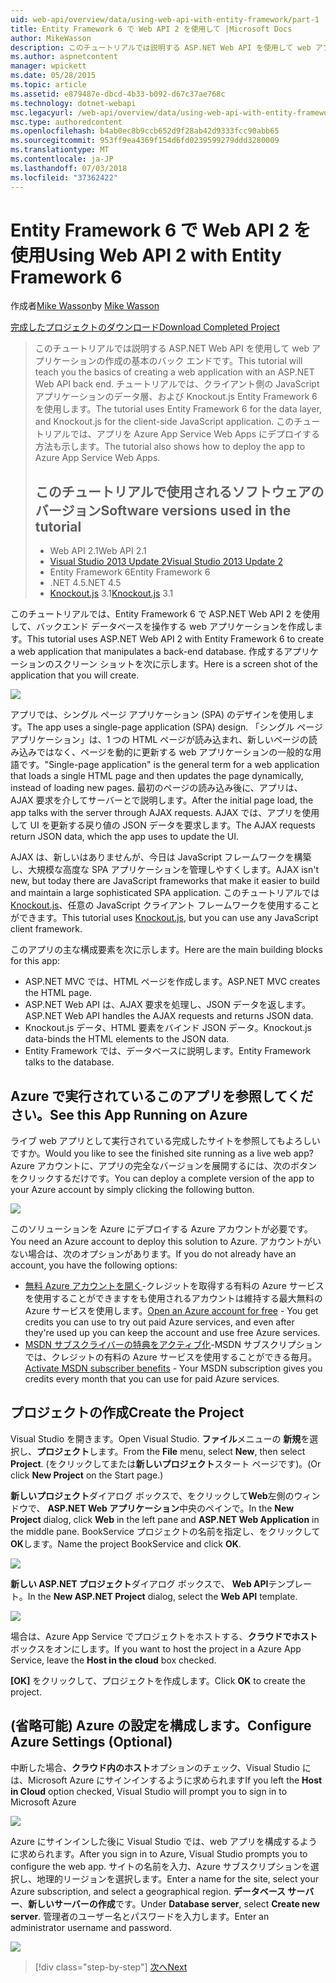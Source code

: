 ```yaml
---
uid: web-api/overview/data/using-web-api-with-entity-framework/part-1
title: Entity Framework 6 で Web API 2 を使用して |Microsoft Docs
author: MikeWasson
description: このチュートリアルでは説明する ASP.NET Web API を使用して web アプリケーションの作成の基本のバック エンドです。 チュートリアルでは、データ レイアウトの Entity Framework 6 を使用しています.
ms.author: aspnetcontent
manager: wpickett
ms.date: 05/28/2015
ms.topic: article
ms.assetid: e879487e-dbcd-4b33-b092-d67c37ae768c
ms.technology: dotnet-webapi
msc.legacyurl: /web-api/overview/data/using-web-api-with-entity-framework/part-1
msc.type: authoredcontent
ms.openlocfilehash: b4ab0ec8b9ccb652d9f28ab42d9333fcc90abb65
ms.sourcegitcommit: 953ff9ea4369f154d6fd0239599279ddd3280009
ms.translationtype: MT
ms.contentlocale: ja-JP
ms.lasthandoff: 07/03/2018
ms.locfileid: "37362422"
---
```

<a name="using-web-api-2-with-entity-framework-6"></a><span data-ttu-id="75c19-104">Entity Framework 6 で Web API 2 を使用</span><span class="sxs-lookup"><span data-stu-id="75c19-104">Using Web API 2 with Entity Framework 6</span></span>
====================
<span data-ttu-id="75c19-105">作成者[Mike Wasson](https://github.com/MikeWasson)</span><span class="sxs-lookup"><span data-stu-id="75c19-105">by [Mike Wasson](https://github.com/MikeWasson)</span></span>

[<span data-ttu-id="75c19-106">完成したプロジェクトのダウンロード</span><span class="sxs-lookup"><span data-stu-id="75c19-106">Download Completed Project</span></span>](https://github.com/MikeWasson/BookService)

> <span data-ttu-id="75c19-107">このチュートリアルでは説明する ASP.NET Web API を使用して web アプリケーションの作成の基本のバック エンドです。</span><span class="sxs-lookup"><span data-stu-id="75c19-107">This tutorial will teach you the basics of creating a web application with an ASP.NET Web API back end.</span></span> <span data-ttu-id="75c19-108">チュートリアルでは、クライアント側の JavaScript アプリケーションのデータ層、および Knockout.js Entity Framework 6 を使用します。</span><span class="sxs-lookup"><span data-stu-id="75c19-108">The tutorial uses Entity Framework 6 for the data layer, and Knockout.js for the client-side JavaScript application.</span></span> <span data-ttu-id="75c19-109">このチュートリアルでは、アプリを Azure App Service Web Apps にデプロイする方法も示します。</span><span class="sxs-lookup"><span data-stu-id="75c19-109">The tutorial also shows how to deploy the app to Azure App Service Web Apps.</span></span>
> 
> ## <a name="software-versions-used-in-the-tutorial"></a><span data-ttu-id="75c19-110">このチュートリアルで使用されるソフトウェアのバージョン</span><span class="sxs-lookup"><span data-stu-id="75c19-110">Software versions used in the tutorial</span></span>
> 
> 
> - <span data-ttu-id="75c19-111">Web API 2.1</span><span class="sxs-lookup"><span data-stu-id="75c19-111">Web API 2.1</span></span>
> - [<span data-ttu-id="75c19-112">Visual Studio 2013 Update 2</span><span class="sxs-lookup"><span data-stu-id="75c19-112">Visual Studio 2013 Update 2</span></span>](https://www.visualstudio.com/downloads/download-visual-studio-vs)
> - <span data-ttu-id="75c19-113">Entity Framework 6</span><span class="sxs-lookup"><span data-stu-id="75c19-113">Entity Framework 6</span></span>
> - <span data-ttu-id="75c19-114">.NET 4.5</span><span class="sxs-lookup"><span data-stu-id="75c19-114">.NET 4.5</span></span>
> - <span data-ttu-id="75c19-115">[Knockout.js](http://knockoutjs.com/) 3.1</span><span class="sxs-lookup"><span data-stu-id="75c19-115">[Knockout.js](http://knockoutjs.com/) 3.1</span></span>


<span data-ttu-id="75c19-116">このチュートリアルでは、Entity Framework 6 で ASP.NET Web API 2 を使用して、バックエンド データベースを操作する web アプリケーションを作成します。</span><span class="sxs-lookup"><span data-stu-id="75c19-116">This tutorial uses ASP.NET Web API 2 with Entity Framework 6 to create a web application that manipulates a back-end database.</span></span> <span data-ttu-id="75c19-117">作成するアプリケーションのスクリーン ショットを次に示します。</span><span class="sxs-lookup"><span data-stu-id="75c19-117">Here is a screen shot of the application that you will create.</span></span>

[![](part-1/_static/image2.png)](part-1/_static/image1.png)

<span data-ttu-id="75c19-118">アプリでは、シングル ページ アプリケーション (SPA) のデザインを使用します。</span><span class="sxs-lookup"><span data-stu-id="75c19-118">The app uses a single-page application (SPA) design.</span></span> <span data-ttu-id="75c19-119">「シングル ページ アプリケーション」は、1 つの HTML ページが読み込まれ、新しいページの読み込みではなく、ページを動的に更新する web アプリケーションの一般的な用語です。</span><span class="sxs-lookup"><span data-stu-id="75c19-119">"Single-page application" is the general term for a web application that loads a single HTML page and then updates the page dynamically, instead of loading new pages.</span></span> <span data-ttu-id="75c19-120">最初のページの読み込み後に、アプリは、AJAX 要求を介してサーバーとで説明します。</span><span class="sxs-lookup"><span data-stu-id="75c19-120">After the initial page load, the app talks with the server through AJAX requests.</span></span> <span data-ttu-id="75c19-121">AJAX では、アプリを使用して UI を更新する戻り値の JSON データを要求します。</span><span class="sxs-lookup"><span data-stu-id="75c19-121">The AJAX requests return JSON data, which the app uses to update the UI.</span></span>

<span data-ttu-id="75c19-122">AJAX は、新しいはありませんが、今日は JavaScript フレームワークを構築し、大規模な高度な SPA アプリケーションを管理しやすくします。</span><span class="sxs-lookup"><span data-stu-id="75c19-122">AJAX isn't new, but today there are JavaScript frameworks that make it easier to build and maintain a large sophisticated SPA application.</span></span> <span data-ttu-id="75c19-123">このチュートリアルでは[Knockout.js](http://knockoutjs.com/)、任意の JavaScript クライアント フレームワークを使用することができます。</span><span class="sxs-lookup"><span data-stu-id="75c19-123">This tutorial uses [Knockout.js](http://knockoutjs.com/), but you can use any JavaScript client framework.</span></span>

<span data-ttu-id="75c19-124">このアプリの主な構成要素を次に示します。</span><span class="sxs-lookup"><span data-stu-id="75c19-124">Here are the main building blocks for this app:</span></span>

- <span data-ttu-id="75c19-125">ASP.NET MVC では、HTML ページを作成します。</span><span class="sxs-lookup"><span data-stu-id="75c19-125">ASP.NET MVC creates the HTML page.</span></span>
- <span data-ttu-id="75c19-126">ASP.NET Web API は、AJAX 要求を処理し、JSON データを返します。</span><span class="sxs-lookup"><span data-stu-id="75c19-126">ASP.NET Web API handles the AJAX requests and returns JSON data.</span></span>
- <span data-ttu-id="75c19-127">Knockout.js データ、HTML 要素をバインド JSON データ。</span><span class="sxs-lookup"><span data-stu-id="75c19-127">Knockout.js data-binds the HTML elements to the JSON data.</span></span>
- <span data-ttu-id="75c19-128">Entity Framework では、データベースに説明します。</span><span class="sxs-lookup"><span data-stu-id="75c19-128">Entity Framework talks to the database.</span></span>

## <a name="see-this-app-running-on-azure"></a><span data-ttu-id="75c19-129">Azure で実行されているこのアプリを参照してください。</span><span class="sxs-lookup"><span data-stu-id="75c19-129">See this App Running on Azure</span></span>

<span data-ttu-id="75c19-130">ライブ web アプリとして実行されている完成したサイトを参照してもよろしいですか。</span><span class="sxs-lookup"><span data-stu-id="75c19-130">Would you like to see the finished site running as a live web app?</span></span> <span data-ttu-id="75c19-131">Azure アカウントに、アプリの完全なバージョンを展開するには、次のボタンをクリックするだけです。</span><span class="sxs-lookup"><span data-stu-id="75c19-131">You can deploy a complete version of the app to your Azure account by simply clicking the following button.</span></span>

[![](http://azuredeploy.net/deploybutton.png)](https://azuredeploy.net/?WT.mc_id=deploy_azure_aspnet&repository=https://github.com/tfitzmac/BookService)

<span data-ttu-id="75c19-132">このソリューションを Azure にデプロイする Azure アカウントが必要です。</span><span class="sxs-lookup"><span data-stu-id="75c19-132">You need an Azure account to deploy this solution to Azure.</span></span> <span data-ttu-id="75c19-133">アカウントがいない場合は、次のオプションがあります。</span><span class="sxs-lookup"><span data-stu-id="75c19-133">If you do not already have an account, you have the following options:</span></span>

- <span data-ttu-id="75c19-134">[無料 Azure アカウントを開く](https://azure.microsoft.com/pricing/free-trial/?WT.mc_id=A443DD604)-クレジットを取得する有料の Azure サービスを使用することができますをも使用されるアカウントは維持する最大無料の Azure サービスを使用します。</span><span class="sxs-lookup"><span data-stu-id="75c19-134">[Open an Azure account for free](https://azure.microsoft.com/pricing/free-trial/?WT.mc_id=A443DD604) - You get credits you can use to try out paid Azure services, and even after they're used up you can keep the account and use free Azure services.</span></span>
- <span data-ttu-id="75c19-135">[MSDN サブスクライバーの特典をアクティブ化](https://azure.microsoft.com/pricing/member-offers/msdn-benefits-details/?WT.mc_id=A443DD604)-MSDN サブスクリプションでは、クレジットの有料の Azure サービスを使用することができる毎月。</span><span class="sxs-lookup"><span data-stu-id="75c19-135">[Activate MSDN subscriber benefits](https://azure.microsoft.com/pricing/member-offers/msdn-benefits-details/?WT.mc_id=A443DD604) - Your MSDN subscription gives you credits every month that you can use for paid Azure services.</span></span>

## <a name="create-the-project"></a><span data-ttu-id="75c19-136">プロジェクトの作成</span><span class="sxs-lookup"><span data-stu-id="75c19-136">Create the Project</span></span>

<span data-ttu-id="75c19-137">Visual Studio を開きます。</span><span class="sxs-lookup"><span data-stu-id="75c19-137">Open Visual Studio.</span></span> <span data-ttu-id="75c19-138">**ファイル**メニューの **新規**を選択し、**プロジェクト**します。</span><span class="sxs-lookup"><span data-stu-id="75c19-138">From the **File** menu, select **New**, then select **Project**.</span></span> <span data-ttu-id="75c19-139">(をクリックしてまたは**新しいプロジェクト**スタート ページです)。</span><span class="sxs-lookup"><span data-stu-id="75c19-139">(Or click **New Project** on the Start page.)</span></span>

<span data-ttu-id="75c19-140">**新しいプロジェクト**ダイアログ ボックスで、をクリックして**Web**左側のウィンドウで、 **ASP.NET Web アプリケーション**中央のペインで。</span><span class="sxs-lookup"><span data-stu-id="75c19-140">In the **New Project** dialog, click **Web** in the left pane and **ASP.NET Web Application** in the middle pane.</span></span> <span data-ttu-id="75c19-141">BookService プロジェクトの名前を指定し、をクリックして**OK**します。</span><span class="sxs-lookup"><span data-stu-id="75c19-141">Name the project BookService and click **OK**.</span></span>

[![](part-1/_static/image4.png)](part-1/_static/image3.png)

<span data-ttu-id="75c19-142">**新しい ASP.NET プロジェクト**ダイアログ ボックスで、 **Web API**テンプレート。</span><span class="sxs-lookup"><span data-stu-id="75c19-142">In the **New ASP.NET Project** dialog, select the **Web API** template.</span></span>

[![](part-1/_static/image6.png)](part-1/_static/image5.png)

<span data-ttu-id="75c19-143">場合は、Azure App Service でプロジェクトをホストする、**クラウドでホスト**ボックスをオンにします。</span><span class="sxs-lookup"><span data-stu-id="75c19-143">If you want to host the project in a Azure App Service, leave the **Host in the cloud** box checked.</span></span>

<span data-ttu-id="75c19-144">**[OK]** をクリックして、プロジェクトを作成します。</span><span class="sxs-lookup"><span data-stu-id="75c19-144">Click **OK** to create the project.</span></span>

## <a name="configure-azure-settings-optional"></a><span data-ttu-id="75c19-145">(省略可能) Azure の設定を構成します。</span><span class="sxs-lookup"><span data-stu-id="75c19-145">Configure Azure Settings (Optional)</span></span>

<span data-ttu-id="75c19-146">中断した場合、**クラウド内のホスト**オプションのチェック、Visual Studio には、Microsoft Azure にサインインするように求められます</span><span class="sxs-lookup"><span data-stu-id="75c19-146">If you left the **Host in Cloud** option checked, Visual Studio will prompt you to sign in to Microsoft Azure</span></span>

[![](part-1/_static/image8.png)](part-1/_static/image7.png)

<span data-ttu-id="75c19-147">Azure にサインインした後に Visual Studio では、web アプリを構成するように求められます。</span><span class="sxs-lookup"><span data-stu-id="75c19-147">After you sign in to Azure, Visual Studio prompts you to configure the web app.</span></span> <span data-ttu-id="75c19-148">サイトの名前を入力、Azure サブスクリプションを選択し、地理的リージョンを選択します。</span><span class="sxs-lookup"><span data-stu-id="75c19-148">Enter a name for the site, select your Azure subscription, and select a geographical region.</span></span> <span data-ttu-id="75c19-149">**データベース サーバー**、**新しいサーバーの作成**です。</span><span class="sxs-lookup"><span data-stu-id="75c19-149">Under **Database server**, select **Create new server**.</span></span> <span data-ttu-id="75c19-150">管理者のユーザー名とパスワードを入力します。</span><span class="sxs-lookup"><span data-stu-id="75c19-150">Enter an administrator username and password.</span></span>

[![](part-1/_static/image10.png)](part-1/_static/image9.png)

> [!div class="step-by-step"]
> [<span data-ttu-id="75c19-151">次へ</span><span class="sxs-lookup"><span data-stu-id="75c19-151">Next</span></span>](part-2.md)
